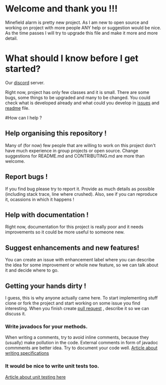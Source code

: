 # Welcome and thank you !!!

Minefield alarm is pretty new project. As I am new to open source and working on project with more people ANY help
or suggestion would be nice. As the time passes I will try to upgrade this file and make it more and more detail.

# What should I know before I get started?

Our [discord](https://discord.gg/b4EDUDs) server.

Right now, project has only few classes and it is small. There are some bugs, some things to be upgraded and many to be changed.
You could check what is developed already and what could you develop in [issues](https://github.com/Ladislav92/Mine-Field-Alarm-Android/issues) and [readme](https://github.com/Ladislav92/Mine-Field-Alarm-Android/blob/master/README.md) file.

#How can I help ?

## Help organising this repository !
Many of (for now) few people that are willing to work on this project don't have much experience in group projects or open source.
Change suggestions for README.md and CONTRIBUTING.md are more than welcome.

## Report bugs !
If you find bug please try to report it. Provide as much details as possible (including stack trace, line where crushed). 
Also, see if you can reproduce it, ocassions in which it happens !

## Help with documentation !
Right now, documentation for this project is really poor and it needs improvements so it could be more useful to someone new.

## Suggest enhancements and new features!
You can create an issue with enhancement label where you can describe the idea for some improvement or whole new feature,
so we can talk about it and decide where to go.

## Getting your hands dirty !

I guess, this is why anyone actually came here. To start implementing stuff clone or fork the project and start working on
some issue you find interesting. When you finish create [pull request](https://help.github.com/articles/creating-a-pull-request/) , describe it so we can discuss it.

### Write javadocs for your methods.
When writing a comments, try to avoid inline comments, because they (usually) make pollution in the code.
External comments in form of javadoc commments are better idea. Try to document your code well.
[Article about writing specifications](https://ocw.mit.edu/ans7870/6/6.005/s16/classes/06-specifications/specs/)

### It would be nice to write unit tests too.
[Article about unit testing here](https://ocw.mit.edu/ans7870/6/6.005/s16/classes/03-testing/)








